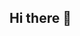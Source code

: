 ## Hi there 👋

<!--
**BlogdoRodrigues/BlogdoRodrigues** is a ✨ _special_ ✨ repository because its `README.md` (this file) appears on your GitHub profile.

echo "# BlogdoRodrigues" >> README.md
git init
git add README.md
git commit -m "first commit"
git branch -M main
git remote add origin https://github.com/BlogdoRodrigues/BlogdoRodrigues.git
git push -u origin main
